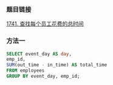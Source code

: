 ### 题目链接
[1741. 查找每个员工花费的总时间](https://leetcode.cn/problems/find-total-time-spent-by-each-employee)

### 方法一
```SQL
SELECT event_day AS day,
emp_id,
SUM(out_time - in_time) AS total_time
FROM employees
GROUP BY event_day, emp_id;
```